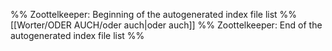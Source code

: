 %% Zoottelkeeper: Beginning of the autogenerated index file list  %%
 [[Worter/ODER AUCH/oder auch|oder auch]]
%% Zoottelkeeper: End of the autogenerated index file list  %%
